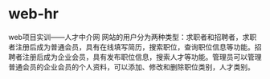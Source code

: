 ﻿# web-hr
web项目实训——人才中介网
网站的用户分为两种类型：求职者和招聘者，求职者注册后成为普通会员，具有在线填写简历，搜索职位，查询职位信息等功能。招聘者注册后成为企业会员，具有发布职位信息，搜索人才等功能。管理员可以管理普通会员的企业会员的个人资料，可以添加、修改和删除职位类别，人才类别。